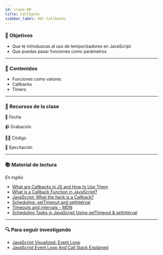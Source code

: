 ```yaml
---
id: clase-08
title: Callbacks
sidebar_label: 08) Callbacks
---
```


### 🏁 Objetivos

- Que te introduzcas al uso de temporizadores en JavaScript
- Que puedas pasar funciones como parámetros

---

### 📝 Contenidos

- Funciones como valores
- Callbacks
- Timers

---

### 🚀 Recursos de la clase

📆 Fecha

📹 Grabación

👩‍💻 Código

💪 Ejercitación

---

### 📚 Material de lectura

_En inglés_

- [What are Callbacks in JS and How to Use Them](https://www.freecodecamp.org/news/javascript-callback-functions-what-are-callbacks-in-js-and-how-to-use-them/)
- [What is a Callback Function in JavaScript?](https://www.freecodecamp.org/news/what-is-a-callback-function-in-javascript/)
- [JavaScript: What the heck is a Callback?](https://codeburst.io/javascript-what-the-heck-is-a-callback-aba4da2deced)
- [Scheduling: setTimeout and setInterval](https://javascript.info/settimeout-setinterval)
- [Timeouts and intervals - MDN](https://developer.mozilla.org/en-US/docs/Learn/JavaScript/Asynchronous/Timeouts_and_intervals)
- [Scheduling Tasks in JavaScript Using setTimeout & setInterval](https://www.digitalocean.com/community/tutorials/js-settimeout-setinterval)

---

### 🔍 Para seguir investigando

- [JavaScript Visualized: Event Loop](https://dev.to/lydiahallie/javascript-visualized-event-loop-3dif)
- [JavaScript Event Loop And Call Stack Explained](https://felixgerschau.com/javascript-event-loop-call-stack/)
